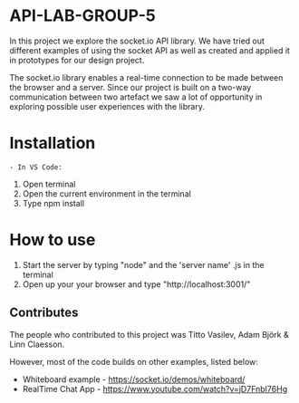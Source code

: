 # API-LAB-GROUP-5

In this project we explore the socket.io API library. We have tried out different examples of using the socket API as well as created and applied it in prototypes for our design project.

The socket.io library enables a real-time connection to be made between the browser and a server. Since our project is built on a two-way communication between two artefact we saw a lot of opportunity in exploring possible user experiences with the library.

# Installation

    - In VS Code:

1. Open terminal
2. Open the current environment in the terminal
3. Type npm install

# How to use

1. Start the server by typing "node" and the 'server name' .js in the terminal
2. Open up your your browser and type "http://localhost:3001/"

## Contributes

The people who contributed to this project was Titto Vasilev, Adam Björk & Linn Claesson.

However, most of the code builds on other examples, listed below:

-   Whiteboard example - https://socket.io/demos/whiteboard/
-   RealTime Chat App - https://www.youtube.com/watch?v=jD7FnbI76Hg
